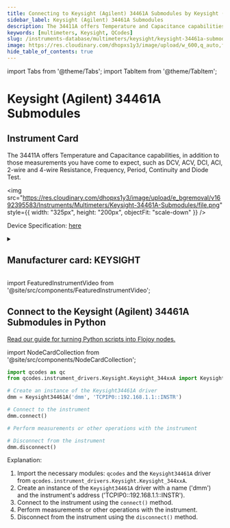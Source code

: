 ```yaml
---
title: Connecting to Keysight (Agilent) 34461A Submodules by Keysight (Agilent) in Python
sidebar_label: Keysight (Agilent) 34461A Submodules
description: The 34411A offers Temperature and Capacitance capabilities, in addition to those measurements you have come to expect, such as DCV, ACV, DCI, ACI, 2-wire and 4-wire Resistance, Frequency, Period, Continuity and Diode Test.
keywords: [multimeters, Keysight, QCodes]
slug: /instruments-database/multimeters/keysight/keysight-34461a-submodules
image: https://res.cloudinary.com/dhopxs1y3/image/upload/w_600,q_auto,f_auto/e_bgremoval/v1692395583/Instruments/Multimeters/Keysight-34461A-Submodules/file.jpg
hide_table_of_contents: true
---
```


import Tabs from '@theme/Tabs';
import TabItem from '@theme/TabItem';

# Keysight (Agilent) 34461A Submodules

## Instrument Card

<div className="flex">

<div>

The 34411A offers Temperature and Capacitance capabilities, in addition to those measurements you have come to expect, such as DCV, ACV, DCI, ACI, 2-wire and 4-wire Resistance, Frequency, Period, Continuity and Diode Test.

</div>

<img src="https://res.cloudinary.com/dhopxs1y3/image/upload/e_bgremoval/v1692395583/Instruments/Multimeters/Keysight-34461A-Submodules/file.png" style={{ width: "325px", height: "200px", objectFit: "scale-down" }} />

</div>

<div className="flex text-center">

<p>Device Specification: <a target="\_blank" href="https://www.keysight.com/us/en/assets/7018-03846/data-sheets/5991-1983.pdf">here</a></p>

</div>

<details style={{ marginTop: "15px"}}>
<summary><h2>Manufacturer card: KEYSIGHT</h2></summary>

<img src="https://res.cloudinary.com/dhopxs1y3/image/upload/v1692125973/Instruments/Vendor%20Logos/Keysight.png" style={{ width: "100%", height: "170px",objectFit: "scale-down" }} />

Keysight (Agilent) Technologies, or Keysight, is an American company that manufactures electronics test and measurement equipment and software.

<ul>
  <li>Headquarters: USA</li>
  <li>Yearly Revenue (millions, USD): 5420.0</li>
  <li>Vendor Website: <a href="https://www.keysight.com/us/en/home.html">here</a></li>
</ul>
</details>

import FeaturedInstrumentVideo from '@site/src/components/FeaturedInstrumentVideo';

<FeaturedInstrumentVideo category='MULTIMETERS' manufacturer='KEYSIGHT'></FeaturedInstrumentVideo>


## Connect to the Keysight (Agilent) 34461A Submodules in Python

[Read our guide for turning Python scripts into Flojoy nodes.](https://docs.flojoy.ai/contribution/blocks/custom-flojoy-block/)

import NodeCardCollection from '@site/src/components/NodeCardCollection';

<Tabs>

<TabItem value="Flojoy" label="Flojoy" className="flojoy-instrument-tabs">

<NodeCardCollection category='MULTIMETERS' manufacturer='KEYSIGHT'></NodeCardCollection>

</TabItem>
<TabItem value="QCodes" label="QCodes">

```python
import qcodes as qc
from qcodes.instrument_drivers.Keysight.Keysight_344xxA import Keysight34461A

# Create an instance of the Keysight34461A driver
dmm = Keysight34461A('dmm', 'TCPIP0::192.168.1.1::INSTR')

# Connect to the instrument
dmm.connect()

# Perform measurements or other operations with the instrument

# Disconnect from the instrument
dmm.disconnect()
```

Explanation:
1. Import the necessary modules: `qcodes` and the `Keysight34461A` driver from `qcodes.instrument_drivers.Keysight.Keysight_344xxA`.
2. Create an instance of the `Keysight34461A` driver with a name ('dmm') and the instrument's address ('TCPIP0::192.168.1.1::INSTR').
3. Connect to the instrument using the `connect()` method.
4. Perform measurements or other operations with the instrument.
5. Disconnect from the instrument using the `disconnect()` method.

</TabItem>
</Tabs>